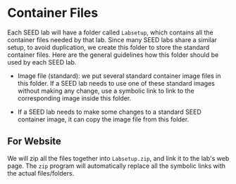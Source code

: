 # Container Files


Each SEED lab will have a folder called ```Labsetup```, which contains
all the container files needed by that lab. Since many SEED labs 
share a similar setup, to avoid duplication, we create this folder 
to store the standard container files. 
Here are the general guidelines how this folder should be 
used by each SEED lab.


- Image file (standard): we put several standard container image files
in this folder. If a SEED lab needs to use one of these standard images without
making any change, use a symbolic link to link to the corresponding image 
inside this folder. 

- If a SEED lab needs to make some changes to a standard SEED container image,
it can copy the image file from this folder. 


## For Website

We will zip all the files together into ```Labsetup.zip```, and link it 
to the lab's web page. The ```zip``` program will automatically replace 
all the symbolic links with the actual files/folders. 
